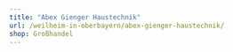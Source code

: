 ```yaml
---
title: "Abex Gienger Haustechnik"
url: /weilheim-in-oberbayern/abex-gienger-haustechnik/
shop: Großhandel
---
```


